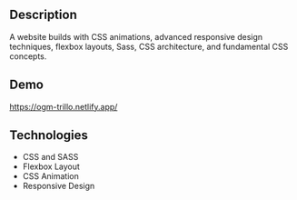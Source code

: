 ## Description

A website builds with CSS animations, advanced responsive design techniques, 
flexbox layouts, Sass, CSS architecture, and fundamental CSS concepts.

## Demo
https://ogm-trillo.netlify.app/ 

## Technologies
- CSS and SASS
- Flexbox Layout
- CSS Animation
- Responsive Design
